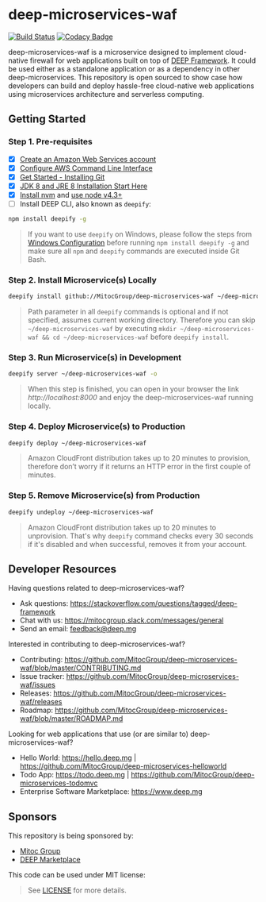 deep-microservices-waf
======================

[![Build Status](https://travis-ci.org/MitocGroup/deep-microservices-waf.svg?branch=master)](https://travis-ci.org/MitocGroup/deep-microservices-waf)
[![Codacy Badge](https://api.codacy.com/project/badge/coverage/1ad2d529275e490cb61700b3c20f771a)](https://www.codacy.com/app/MitocGroup/deep-microservices-waf)

deep-microservices-waf is a microservice designed to implement cloud-native firewall for web applications
built on top of [DEEP Framework](https://github.com/MitocGroup/deep-framework). It could be used either
as a standalone application or as a dependency in other deep-microservices. This repository is open
sourced to show case how developers can build and deploy hassle-free cloud-native web applications
using microservices architecture and serverless computing.


## Getting Started

### Step 1. Pre-requisites

- [x] [Create an Amazon Web Services account](https://www.youtube.com/watch?v=WviHsoz8yHk)
- [x] [Configure AWS Command Line Interface](https://docs.aws.amazon.com/cli/latest/userguide/cli-chap-getting-started.html)
- [x] [Get Started - Installing Git](https://git-scm.com/book/en/v2/Getting-Started-Installing-Git)
- [x] [JDK 8 and JRE 8 Installation Start Here](https://docs.oracle.com/javase/8/docs/technotes/guides/install/install_overview.html)
- [x] [Install nvm](https://github.com/creationix/nvm#install-script) and [use node v4.3+](https://github.com/creationix/nvm#usage)
- [ ] Install DEEP CLI, also known as `deepify`:

```bash
npm install deepify -g
```

> If you want to use `deepify` on Windows, please follow the steps from
[Windows Configuration](https://github.com/MitocGroup/deep-framework/blob/master/docs/windows.md)
before running `npm install deepify -g` and make sure all `npm` and `deepify` commands are executed
inside Git Bash.

### Step 2. Install Microservice(s) Locally

```bash
deepify install github://MitocGroup/deep-microservices-waf ~/deep-microservices-waf
```

> Path parameter in all `deepify` commands is optional and if not specified, assumes current
working directory. Therefore you can skip `~/deep-microservices-waf` by executing
`mkdir ~/deep-microservices-waf && cd ~/deep-microservices-waf` before `deepify install`.

### Step 3. Run Microservice(s) in Development

```bash
deepify server ~/deep-microservices-waf -o
```

> When this step is finished, you can open in your browser the link *http://localhost:8000*
and enjoy the deep-microservices-waf running locally.

### Step 4. Deploy Microservice(s) to Production

```bash
deepify deploy ~/deep-microservices-waf
```

> Amazon CloudFront distribution takes up to 20 minutes to provision, therefore don’t worry
if it returns an HTTP error in the first couple of minutes.

### Step 5. Remove Microservice(s) from Production

```bash
deepify undeploy ~/deep-microservices-waf
```

> Amazon CloudFront distribution takes up to 20 minutes to unprovision. That's why `deepify`
command checks every 30 seconds if it's disabled and when successful, removes it from your account.


## Developer Resources

Having questions related to deep-microservices-waf?

- Ask questions: https://stackoverflow.com/questions/tagged/deep-framework
- Chat with us: https://mitocgroup.slack.com/messages/general
- Send an email: feedback@deep.mg

Interested in contributing to deep-microservices-waf?

- Contributing: https://github.com/MitocGroup/deep-microservices-waf/blob/master/CONTRIBUTING.md
- Issue tracker: https://github.com/MitocGroup/deep-microservices-waf/issues
- Releases: https://github.com/MitocGroup/deep-microservices-waf/releases
- Roadmap: https://github.com/MitocGroup/deep-microservices-waf/blob/master/ROADMAP.md

Looking for web applications that use (or are similar to) deep-microservices-waf?

- Hello World: https://hello.deep.mg | https://github.com/MitocGroup/deep-microservices-helloworld
- Todo App: https://todo.deep.mg | https://github.com/MitocGroup/deep-microservices-todomvc
- Enterprise Software Marketplace: https://www.deep.mg


## Sponsors

This repository is being sponsored by:
- [Mitoc Group](https://www.mitocgroup.com)
- [DEEP Marketplace](https://www.deep.mg)

This code can be used under MIT license:
> See [LICENSE](https://github.com/MitocGroup/deep-microservices-waf/blob/master/LICENSE) for more details.
